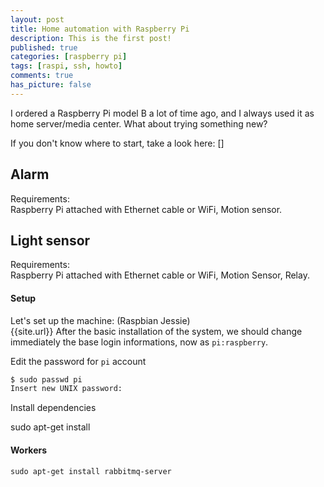 ```yaml
---
layout: post
title: Home automation with Raspberry Pi
description: This is the first post!
published: true
categories: [raspberry pi]
tags: [raspi, ssh, howto]
comments: true
has_picture: false
---
```


I ordered a Raspberry Pi model B a lot of time ago, and I always used it as home server/media center. What about trying something new?

If you don't know where to start, take a look here: []

Alarm
-----
Requirements:  
Raspberry Pi attached with Ethernet cable or WiFi, Motion sensor.

Light sensor
------------
Requirements:  
Raspberry Pi attached with Ethernet cable or WiFi, Motion Sensor, Relay.


#### Setup
Let's set up the machine: (Raspbian Jessie)  
{{site.url}}
After the basic installation of the system, we should change immediately the base login informations, now as  `pi:raspberry`.

Edit the password for `pi` account
```bash
$ sudo passwd pi
Insert new UNIX password:
```

Install dependencies

sudo apt-get install

#### Workers

```
sudo apt-get install rabbitmq-server
```

